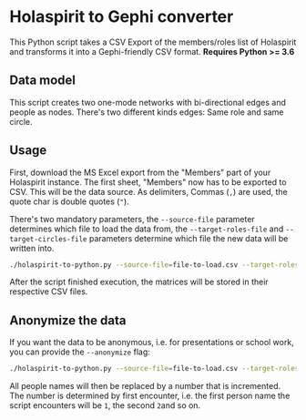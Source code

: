 # Holaspirit to Gephi converter

This Python script takes a CSV Export of the members/roles list of Holaspirit and transforms it into a Gephi-friendly 
CSV format. **Requires Python >= 3.6**

## Data model

This script creates two one-mode networks with bi-directional edges and people as nodes. There's two different kinds 
edges: Same role and same circle.

## Usage

First, download the MS Excel export from the "Members" part of your Holaspirit instance. The first sheet, "Members" now 
has to be exported to CSV. This will be the data source. As delimiters, Commas (`,`) are used, the quote char is double 
quotes (`"`).

There's two mandatory parameters, the `--source-file` parameter determines which file to load the data from, the 
`--target-roles-file` and `--target-circles-file` parameters determine which file the new data will be written into.

```bash
./holaspirit-to-python.py --source-file=file-to-load.csv --target-roles-file=file-to-write-roles-replationship.csv --target-circles-file=file-to-write-circles-replationship.csv
```

After the script finished execution, the matrices will be stored in their respective CSV files.

## Anonymize the data

If you want the data to be anonymous, i.e. for presentations or school work, you can provide the `--anonymize` flag:

```bash
./holaspirit-to-python.py --source-file=file-to-load.csv --target-roles-file=file-to-write-roles-replationship.csv --target-circles-file=file-to-write-circles-replationship.csv --anonymize
``` 

All people names will then be replaced by a number that is incremented. The number is determined by first encounter,
i.e. the first person name the script encounters will be `1`, the second `2`and so on.
